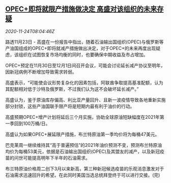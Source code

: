 <!--1606206201000-->
[OPEC+即将就限产措施做决定 高盛对该组织的未来存疑](https://cn.reuters.com/article/goldman-sachs-opec-1123-mon-idCNKBS2840S2)
------

<div><i>2020-11-24T08:04:46Z</i></div><p>路透11月23日 - 高盛在一份报告中指出，随着石油输出国组织(OPEC)与俄罗斯等产油国组成的OPEC+即将就减产措施做出决定，对于OPEC+的未来再度出现疑虑，该组织在试图恢复市场均衡的同时，也要确保中期收益及市占增加。</p><p>OPEC+预定在11月30日至12月1日间召开会议，可能会讨论延长减产协议至明年，因新冠病例不断增加导致需求转弱。</p><p>高盛表示，“可能使会议形势复杂化的因素包括，阿联酋争取提高基准配额，认为其配额相对低于沙特及俄罗斯，不过我们认为这不会破坏延长减产。”</p><p>高盛认为，鉴于原油库存偏高、利比亚产量回升、且新一波疫情导致各地重新实施部分封锁，这些产油国联手限产将是短期内最有利于油价的行动。</p><p>高盛预期OPEC+增产计划将延后三个月实施，协助全球原油短缺幅度在2021年第一季回到100万桶/日。</p><p>高盛认为如果OPEC+展延限产措施，布兰特原油第一季均价将为每桶47美元。</p><p>巴克莱周一继续维持其“高于普遍预估”的2021年油价预测不变，预测布兰特原油均价为每桶53美元，依据是石油输出国组织(OPEC)及其盟友的减产，以及新冠疫苗的问世可能提高明年下半年的石油需求。</p><p>布兰特原油价格周二创下3月以来新高，第三种新冠候选疫苗的乐观消息激发对于石油需求迅速回升的希望。在此同时美国当选总统拜登终于可以进行交接。(完)</p>
